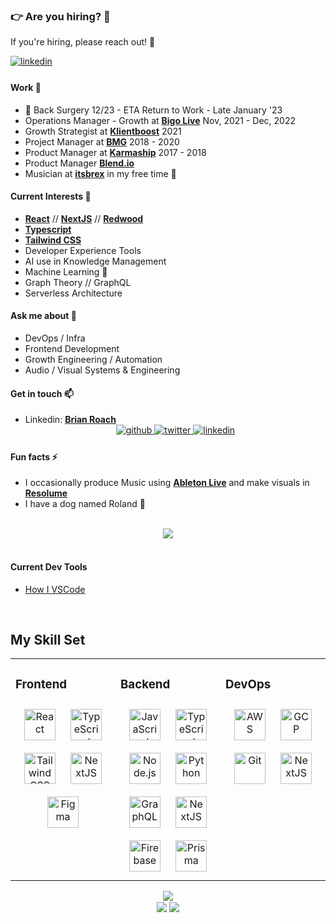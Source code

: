### 👉️ **Are you hiring?** 👀

If you're hiring, please reach out! 🙏

<a href="https://linkedin.com/in/itsbrianroach" target="_blank">
<img src=https://img.shields.io/badge/linkedin-%231E77B5.svg?&style=for-the-badge&logo=linkedin&logoColor=white alt=linkedin style="margin-bottom: 5px;" />
</a>

<br>

#### **Work** 🔭

- 🏥 Back Surgery 12/23 - ETA Return to Work - Late January '23
- Operations Manager - Growth at **[Bigo Live](https://bigo.sg/)** Nov, 2021 - Dec, 2022
- Growth Strategist at **[Klientboost](https://klientboost.com/)** 2021
- Project Manager at **[BMG](https://brexmediagroup.com/)** 2018 - 2020
- Product Manager at **[Karmaship](https://karmaship.io/)** 2017 - 2018
- Product Manager **[Blend.io](https://blend.io/)**
- Musician at **[itsbrex](https://spoti.fi/3HwXb6a)** in my free time 🙂

#### **Current Interests** 🌱

- **[React](https://reactjs.org/)** // **[NextJS](https://nextjs.org/)** // **[Redwood](https://redwoodjs.org/)**
- **[Typescript](https://www.typescriptlang.org/)**
- **[Tailwind CSS](https://tailwindcss.com/)**
- Developer Experience Tools
- AI use in Knowledge Management
- Machine Learning 🤗
- Graph Theory // GraphQL
- Serverless Architecture

#### **Ask me about** 💬

- DevOps / Infra
- Frontend Development
- Growth Engineering / Automation
- Audio / Visual Systems & Engineering

#### **Get in touch** 📫

<!-- - Mail: **[hi@itsbrex.dev](mailto:hi@itsbrex.dev)** -->

- Linkedin: [**Brian Roach**](https://www.linkedin.com/in/itsbrianroach/)
  <!-- - Personal site: **[itsbrex.dev](https://itsbrex.dev/)** -->
  <div align="center">
  <a href="https://github.com/itsbrex" target="_blank">
  <img src=https://img.shields.io/badge/github-%2324292e.svg?&style=for-the-badge&logo=github&logoColor=white alt=github style="margin-bottom: 5px;" />
  </a>
  <a href="https://twitter.com/itsbrex" target="_blank">
  <img src=https://img.shields.io/badge/twitter-%2300acee.svg?&style=for-the-badge&logo=twitter&logoColor=white alt=twitter style="margin-bottom: 5px;" />
  </a>
  <a href="https://linkedin.com/in/itsbrianroach" target="_blank">
  <img src=https://img.shields.io/badge/linkedin-%231E77B5.svg?&style=for-the-badge&logo=linkedin&logoColor=white alt=linkedin style="margin-bottom: 5px;" />
  </a>
  <!-- <a href="https://instagram.com/itsbrex" target="_blank">
  <img src=https://img.shields.io/badge/instagram-%23000000.svg?&style=for-the-badge&logo=instagram&logoColor=white alt=instagram style="margin-bottom: 5px;" />
  </a>
  <a href="https://dev.to/itsbrex" target="_blank">
  <img src=https://img.shields.io/badge/dev.to-%2308090A.svg?&style=for-the-badge&logo=dev.to&logoColor=white alt=devto style="margin-bottom: 5px;" />
  </a>
  <a href="https://hashnode.com/@itsbrex" target="_blank">
  <img src=https://img.shields.io/badge/hashnode-%232962FF.svg?&style=for-the-badge&logo=hashnode&logoColor=white alt=hashnode style="margin-bottom: 5px;" />
  </a>
  <a href="https://www.youtube.com/user/itsbrex" target="_blank">
  <img src=https://img.shields.io/badge/youtube-%23EE4831.svg?&style=for-the-badge&logo=youtube&logoColor=white alt=youtube style="margin-bottom: 5px;" />
  </a>   -->
  </div>

#### **Fun facts** ⚡

- I occasionally produce Music using **[Ableton Live](https://ableton.com/)** and make visuals in [**Resolume**](https://resolume.com/)
- I have a dog named Roland 🐶

<br>

<div align="center"><img src="https://github-readme-stats.vercel.app/api?username=itsbrex&show_icons=true&count_private=true&hide_border=true" align="center" /></div>

<br>

#### **Current Dev Tools**

- [How I VSCode](https://howivscode.com/itsbrex)

<br>

## My Skill Set

<table align="center"><tr><td valign="top" width="33%">

### **Frontend**

<div align="center">  
<a href="https://reactjs.org/" target="_blank"><img style="margin: 10px" src="https://profilinator.rishav.dev/skills-assets/react-original-wordmark.svg" alt="React" height="50" /></a>  
<a href="https://www.typescriptlang.org/" target="_blank"><img style="margin: 10px" src="https://profilinator.rishav.dev/skills-assets/typescript-original.svg" alt="TypeScript" height="50" /></a>  
<a href="https://www.tailwindcss.com/" target="_blank"><img style="margin: 10px" src="https://profilinator.rishav.dev/skills-assets/tailwindcss.svg" alt="Tailwind CSS" height="50" /></a>  
<a href="https://nextjs.org/" target="_blank"><img style="margin: 10px" src="https://profilinator.rishav.dev/skills-assets/nextjs.png" alt="NextJS" height="50" /></a>  
<a href="https://www.figma.com/" target="_blank"><img style="margin: 10px" src="https://profilinator.rishav.dev/skills-assets/figma-icon.svg" alt="Figma" height="50" /></a>  
</div>

</td><td valign="top" width="33%">

### **Backend**

<div align="center">  
<a href="https://www.javascript.com/" target="_blank"><img style="margin: 10px" src="https://profilinator.rishav.dev/skills-assets/javascript-original.svg" alt="JavaScript" height="50" /></a>  
<a href="https://www.typescriptlang.org/" target="_blank"><img style="margin: 10px" src="https://profilinator.rishav.dev/skills-assets/typescript-original.svg" alt="TypeScript" height="50" /></a>  
<a href="https://nodejs.org/" target="_blank"><img style="margin: 10px" src="https://profilinator.rishav.dev/skills-assets/nodejs-original-wordmark.svg" alt="Node.js" height="50" /></a>  
<a href="https://www.python.org/" target="_blank"><img style="margin: 10px" src="https://profilinator.rishav.dev/skills-assets/python-original.svg" alt="Python" height="50" /></a>  
<a href="https://graphql.org/" target="_blank"><img style="margin: 10px" src="https://profilinator.rishav.dev/skills-assets/graphql.png" alt="GraphQL" height="50" /></a>  
<a href="https://nextjs.org/" target="_blank"><img style="margin: 10px" src="https://profilinator.rishav.dev/skills-assets/nextjs.png" alt="NextJS" height="50" /></a>  
<a href="https://firebase.google.com/" target="_blank"><img style="margin: 10px" src="https://profilinator.rishav.dev/skills-assets/firebase.png" alt="Firebase" height="50" /></a>  
<a href="https://www.prisma.io/" target="_blank"><img style="margin: 10px" src="https://profilinator.rishav.dev/skills-assets/prisma.png" alt="Prisma" height="50" /></a>  
</div>

</td><td valign="top" width="33%">

### **DevOps**

<div align="center">  
<a href="https://aws.amazon.com/" target="_blank"><img style="margin: 10px" src="https://profilinator.rishav.dev/skills-assets/amazonwebservices-original-wordmark.svg" alt="AWS" height="50" /></a>  
<a href="https://cloud.google.com/" target="_blank"><img style="margin: 10px" src="https://profilinator.rishav.dev/skills-assets/google_cloud-icon.svg" alt="GCP" height="50" /></a>  
<a href="https://github.com/" target="_blank"><img style="margin: 10px" src="https://profilinator.rishav.dev/skills-assets/git-scm-icon.svg" alt="Git" height="50" /></a>  
<a href="https://nextjs.org/" target="_blank"><img style="margin: 10px" src="https://profilinator.rishav.dev/skills-assets/nextjs.png" alt="NextJS" height="50" /></a>  
</div>

</td></tr></table>

<div align="center"><img src="https://spotify-github-profile.vercel.app/api/view?uid=anodigital&cover_image=true&theme=default&show_offline=false&background_color=121212&bar_color_cover=true&bar_color=1cb955" /></div>

<div align="center">
            <a href="https://paypal.me/itsbrex" target="_blank" style="display: inline-block;">
                <img
                    src="https://img.shields.io/badge/Donate-PayPal-blue.svg?style=flat-square&logo=paypal" 
                    align="center"
                />
            </a>
            <a href="https://www.buymeacoffee.com/itsbrex" target="_blank" style="display: inline-block;">
                <img
                    src="https://img.shields.io/badge/Donate-Buy%20Me%20A%20Coffee-orange.svg?style=flat-square&logo=buymeacoffee" 
                    align="center"
                />
            </a></div>
